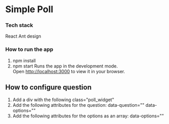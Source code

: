 # Simple Poll

### Tech stack
React
Ant design

### How to run the app
1. npm install
2. npm start
Runs the app in the development mode.\
Open [http://localhost:3000](http://localhost:3000) to view it in your browser.

## How to configure question
1. Add a div with the following class="poll_widget" 
2. Add the following attributes for the question: data-question="" data-options=""
3. Add the following attributes for the options as an array: data-options=""